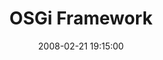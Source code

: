 ---
layout: event
title:  "OSGi Framework"
date:   2008-02-21 19:15:00
tags: events
speakers:
 - unknown
 - mgrammling
location: uni-ka-hs101
---